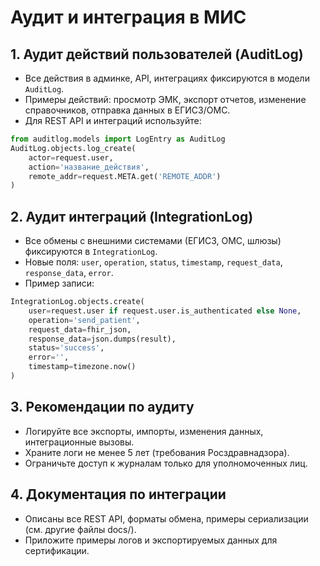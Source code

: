# Аудит и интеграция в МИС

## 1. Аудит действий пользователей (AuditLog)
- Все действия в админке, API, интеграциях фиксируются в модели `AuditLog`.
- Примеры действий: просмотр ЭМК, экспорт отчетов, изменение справочников, отправка данных в ЕГИСЗ/ОМС.
- Для REST API и интеграций используйте:
```python
from auditlog.models import LogEntry as AuditLog
AuditLog.objects.log_create(
    actor=request.user,
    action='название_действия',
    remote_addr=request.META.get('REMOTE_ADDR')
)
```

## 2. Аудит интеграций (IntegrationLog)
- Все обмены с внешними системами (ЕГИСЗ, ОМС, шлюзы) фиксируются в `IntegrationLog`.
- Новые поля: `user`, `operation`, `status`, `timestamp`, `request_data`, `response_data`, `error`.
- Пример записи:
```python
IntegrationLog.objects.create(
    user=request.user if request.user.is_authenticated else None,
    operation='send_patient',
    request_data=fhir_json,
    response_data=json.dumps(result),
    status='success',
    error='',
    timestamp=timezone.now()
)
```

## 3. Рекомендации по аудиту
- Логируйте все экспорты, импорты, изменения данных, интеграционные вызовы.
- Храните логи не менее 5 лет (требования Росздравнадзора).
- Ограничьте доступ к журналам только для уполномоченных лиц.

## 4. Документация по интеграции
- Описаны все REST API, форматы обмена, примеры сериализации (см. другие файлы docs/).
- Приложите примеры логов и экспортируемых данных для сертификации.
